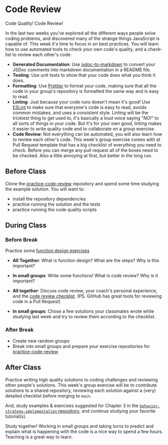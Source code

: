 # Code Review

Code Quality! Code Review!

In the last two weeks you've explored all the different ways people solve coding problems, and discovered many of the strange things JavaScript is capable of. This week it's time to focus in on best practices. You will learn how to use automated tools to check your own code's quality, and a check-list to review each other's code:

- **Generated Documentation**: Use [jsdoc-to-markdown](https://github.com/jsdoc2md/jsdoc-to-markdown/) to convert your JSDoc comments into markdown documentation in a README file.
- **Testing**: Use unit tests to show that your code does what you think it does.
- **Formatting**: Use [Prettier](https://prettier.io/) to format your code, making sure that all the code in your group's repository is formatted the same way and is easy to read.
- **Linting**: Just because your code runs doesn't mean it's good! Use [ESLint](https://eslint.org/) to make sure that everyone's code is easy to read, avoids common mistakes, and uses a consistent style. Linting will be the trickiest thing to get used to, it's basically a loud voice saying "_NO!_" to all sorts of things in your code. But it's for your own good, linting makes it easier to write quality code and to collaborate on a group exercise.
- **Code Review**: Not everything can be automated, you will also learn how to review each other's code. This week's group exercise comes with at Pull Request template that has a big checklist of everything you need to check. Before you can merge any pull request all of the boxes need to be checked. Also a little annoying at first, but better in the long run.

## Before Class

Clone the [practice-code-review](https://github.com/hackyourfuturebelgium/practice-code-review) repository and spend some time studying the example solution. You will want to:

- install the repository dependencies
- practice running the solution and the tests
- practice running the code quality scripts

## During Class

### Before Break

Practice some [function design exercises](../2-write/1-function-design/exercises/)

- **All Together**: What is function design? What are the steps? Why is this important?
- **In small groups**: Write some functions!
    What is code review? Why is it important?

- **All together**: Discuss code review, your coach's personal experience, and the [code review checklist](https://github.com/hackyourfuturebelgium/practice-code-review/tree/master/.github/pull_request_template.md). (PS. GitHub has great tools for reviewing code in a Pull Request)
- **In small groups**: Chose a few solutions your classmates wrote while studying last week and try to review them according to the checklist.

### After Break

- Create new random groups
- Break into small groups and prepare your exercise repositories for [practice-code-review](https://github.com/hackyourfuturebelgium/practice-code-review).

## After Class

Practice writing high quality solutions to coding challenges and reviewing other people's solutions. This week's group exercise will be to contribute solutions to a shared repository, reviewing each solution against a (very) detailed checklist before merging to `main`.

And, study examples & exercises suggested for Chapter 3 in the [`behavior-strategy-implementation` repository](https://github.com/HackYourFutureBelgium/behavior-strategy-implementation), and continue studying your favorite tutorial(s).

Study together! Working in small groups and taking turns to predict and explain
what is happening with the code is a nice way to spend a few hours. Teaching is
a great way to learn.
